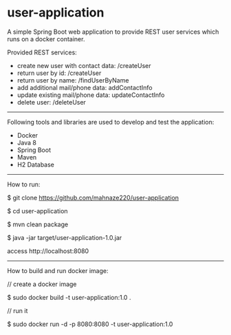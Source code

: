 # user-application
A simple Spring Boot web application to provide REST user services which runs on a docker container.

Provided REST services:

- create new user with contact data: /createUser
- return user by id: /createUser
- return user by name: /findUserByName
- add additional mail/phone data: addContactInfo
- update existing mail/phone data: updateContactInfo
- delete user: /deleteUser

--------------------------------------------------------

Following tools and libraries are used to develop and test the application:
- Docker 
- Java 8 
- Spring Boot
- Maven
- H2 Database

---------------------------------------------------------
How to run:

  $ git clone https://github.com/mahnaze220/user-application

  $ cd user-application

  $ mvn clean package

  $ java -jar target/user-application-1.0.jar

  access http://localhost:8080

---------------------------------------------------------  

How to build and run docker image:

  // create a docker image

  $ sudo docker build -t user-application:1.0 .


  // run it

  $ sudo docker run -d -p 8080:8080 -t user-application:1.0
